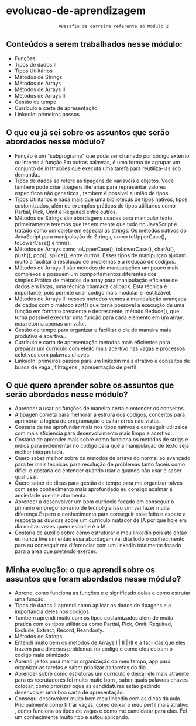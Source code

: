 # evolucao-de-aprendizagem
                        #Desafio de carreira referente ao Modulo 2

## Conteúdos a serem trabalhados nesse módulo:

- Funções
- Tipos de dados II
- Tipos Utilitários
- Métodos de Strings
- Métodos de Arrays
- Métodos de Arrays II
- Métodos de Arrays III
- Gestão de tempo
- Currículo e carta de apresentação
- LinkedIn: primeiros passos

## O que eu já sei sobre os assuntos que serão abordados nesse módulo?

- Função é um "subprograma" que pode ser chamado por código externo ou interno à função.Em outras palavras, é uma forma de agrupar um conjunto de instruções que executa uma tarefa para reutilizá-las sob demanda..
- Tipos de dados se refere as tipagens de variaveis e objetos. Você tambem pode criar tipagens literarias para representar valores especificos não genericos , tambem é possivel 
a união de tipos .
- Tipos Utilitarios é nada mais que uma  bibliotecas de tipos nativos, tipos customizados, além de exemplos práticos de tipos utilitários como Partial, Pick, Omit e Required entre outros.
- Métodos de Strings são abordagens usadas para manipular texto, primeiramente teremos que
ter em mente que tudo no JavaScript é tratado como um objeto em especial as strings. Os métodos nativos do JavaScript para manipulação de Strings, como toUpperCase(), toLowerCase() e trim().
- Métodos de Arrays como toUpperCase(), toLowerCase(), charAt(), push(), pop(),
splice(), entre outros. Esses tipos de manipulçao ajudam muito a facilitar a resolução de 
problemas e a redução de codigos.
- Métodos de Arrays II são metodos de manipulações um pouco mais complexos e possuem um comportamentos diferentes dos simples.Prática de métodos de array para manipulação eficiente de dados em listas, uma técnica chamada callback. Esta técnica é importante, pois permite criar código mais modular e reutilizável.
- Métodos de Arrays III nesses metodos vemos a manipulação avançada de dados com o método sort() que torna possovel a execução de uma função em formato crescente e decrescente, método Reduce(), que torna possível executar uma função para cada elemento em um array, mas retorna apenas um valor.
- Gestão de tempo para organizar e facilitar o dia de maneira mais produtiva e acertiva..
- Currículo e carta de apresentação metodos mais eficientes para preparar um curriculo com efeito mais acertivo nas vagas e processos celetivos com palavras chaves.
- LinkedIn: primeiros passos para um linkedin mais atrativo e conseitos de busca de vaga , filtragens , apresentação de perfil.
## O que quero aprender sobre os assuntos que serão abordados nesse módulo?

- Aprender a usar as funções de maneira certa e entender os conseitos.
- A tipagen correta para melhorar a estrura dos codigos, conceitos para aprimorar a logica de programação e evitar erros não vistos.
- Gostaria de me aprofundar mais nos tipos nativos e conseguir utilizalos com mais eficiencia para desenvolvimento mais limpo e acertivo. 
- Gostaria de aprender mais sobre como funciona os metodos de strigs e meios para inclementar no codigo para que a manipulação de texto seja melhor interpretada.
- Quero saber melhor sobre os metodos de arrays do normal ao avançado para ter mais tecnicas para resolução de problemas tanto faceis como dificil e gostaria de entender quando usar e quando não usar e saber qual usar.
- Quero saber de dicas para gestão de tempo para me organizar talves com esse conhecimento mais aprofundado eu consigo acalmar a anciedade que me atormenta.
- Aprender a desenvolver um bom curricolo focado em conseguir o primeiro emprego no ramo de tecnoligia isso sim vai fazer muita diferença.Espero o conhecimento para conseguir esse feito e espero a resposta as duvidas sobre um curriculo matador de IA por que hoje em dia muitas vezes quem escolhe é a IA.
- Gostaria de auxilio sobre como estruturar o meu linkedin pois ate então eu nunca tive um então essa abordagem vai dita todo o conhecimento para eu conseguir me diferenciar com um linkedin totalmente focado para a area que pretendo exercer.

## Minha evolução: o que aprendi sobre os assuntos que foram abordados nesse módulo?

- Aprendi como funciona as funções e o significado delas e como estrutar uma função.
- Tipos de dados II aprendi como aplicar os dados de tipagens e a importancia deles nos codigos.
- Tambem aprendi muito com os tipos costumizados alem de muita pratica com os tipos utilitários como Partial, Pick, Omit, Required, Exclude, Extract, Record, Reandonly.
- Métodos de Strings
- Entendi muito bem os metodos de Arrays I | II | III e a facilidas que eles trazem para diversos problemas no codigo e como eles deixam o codigo mais otimizado.
- Aprendi jeitos para melhor organização do meu tempo, app para organizar as tarefas e saber priorizar as tarefas do dia . 
- Aprender sobre como estruturas um curriculo e deixar ele mais atraente para os recrutadores foi muito muito bom , saber quais palavras chaves colocar, como priorizar oque as candidaturas estão pedindo desenvolver uma boa carta de apresentação.
- Consegui desenvolver muito bem meu linkedin com as dicas da aula. Pricipalmente como filtrar vagas, como deixar o meu perfil mais atrativo , como funciona os tipos de vagas e como me candidatar para elas. Foi um conhecimente muito rico e estou aplicando.



